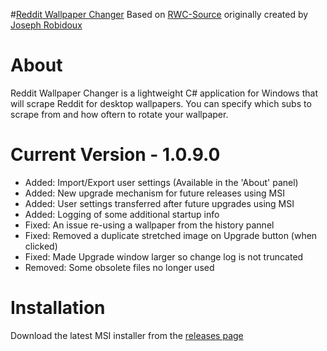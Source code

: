 #[Reddit Wallpaper Changer](https://www.reddit.com/r/rwallpaperchanger/)
Based on [RWC-Source](https://github.com/JosephRobidoux/RWC-Source) originally created by [Joseph Robidoux](https://github.com/JosephRobidoux)

# About
Reddit Wallpaper Changer is a lightweight C# application for Windows that will scrape Reddit for desktop wallpapers. You can specify which subs to scrape from and how oftern to rotate your wallpaper.

# Current Version - 1.0.9.0
- Added: Import/Export user settings (Available in the 'About' panel)
- Added: New upgrade mechanism for future releases using MSI
- Added: User settings transferred after future upgrades using MSI
- Added: Logging of some additional startup info
- Fixed: An issue re-using a wallpaper from the history pannel
- Fixed: Removed a duplicate stretched image on Upgrade button (when clicked)
- Fixed: Made Upgrade window larger so change log is not truncated 
- Removed: Some obsolete files no longer used

# Installation
Download the latest MSI installer from the [releases page](https://github.com/Rawns/Reddit-Wallpaper-Changer/releases)
